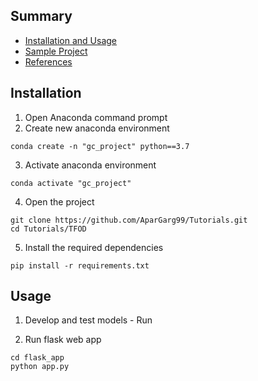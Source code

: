 ## Summary
  - [Installation and Usage](#installation-and-usage)
  - [Sample Project](#sample-project)
  - [References](#references)
  
## Installation
1. Open Anaconda command prompt
2. Create new anaconda environment
```
conda create -n "gc_project" python==3.7
```
3. Activate anaconda environment
```
conda activate "gc_project"
```
4. Open the project
```
git clone https://github.com/AparGarg99/Tutorials.git
cd Tutorials/TFOD
```
5. Install the required dependencies
```
pip install -r requirements.txt
```
## Usage
1. Develop and test models - Run

3. Run flask web app
```
cd flask_app
python app.py
```
